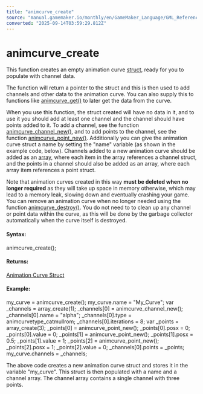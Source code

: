 ```yaml
---
title: "animcurve_create"
source: "manual.gamemaker.io/monthly/en/GameMaker_Language/GML_Reference/Asset_Management/Animation_Curves/animcurve_create.htm"
converted: "2025-09-14T03:59:29.812Z"
---
```


# animcurve\_create

This function creates an empty animation curve [struct](../../../GML_Overview/Structs.md), ready for you to populate with channel data.

The function will return a pointer to the struct and this is then used to add channels and other data to the animation curve. You can also supply this to functions like [animcurve\_get()](animcurve_get.md) to later get the data from the curve.

When you use this function, the struct created will have no data in it, and to use it you should add at least one channel and the channel should have points added to it. To add a channel, see the function [animcurve\_channel\_new()](animcurve_channel_new.md), and to add points to the channel, see the function [animcurve\_point\_new()](animcurve_point_new.md). Additionally you can give the animation curve struct a name by setting the "name" variable (as shown in the example code, below). Channels added to a new animation curve should be added as an [array](../../../GML_Overview/Arrays.md), where each item in the array references a channel struct, and the points in a channel should also be added as an array, where each array item references a point struct.

Note that animation curves created in this way **must be deleted when no longer required** as they will take up space in memory otherwise, which may lead to a memory leak, slowing down and eventually crashing your game. You can remove an animation curve when no longer needed using the function [animcurve\_destroy()](animcurve_destroy.md). You do not need to to clean up any channel or point data within the curve, as this will be done by the garbage collector automatically when the curve itself is destroyed.

#### Syntax:

animcurve\_create();

#### Returns:

[Animation Curve Struct](animcurve_get.md)

#### Example:

my\_curve = animcurve\_create();
my\_curve.name = "My\_Curve";
var \_channels = array\_create(1);
\_channels\[0\] = animcurve\_channel\_new();
\_channels\[0\].name = "alpha";
\_channels\[0\].type = animcurvetype\_catmullrom;
\_channels\[0\].iterations = 8;
var \_points = array\_create(3);
\_points\[0\] = animcurve\_point\_new();
\_points\[0\].posx = 0;
\_points\[0\].value = 0;
\_points\[1\] = animcurve\_point\_new();
\_points\[1\].posx = 0.5;
\_points\[1\].value = 1;
\_points\[2\] = animcurve\_point\_new();
\_points\[2\].posx = 1;
\_points\[2\].value = 0;
\_channels\[0\].points = \_points;
my\_curve.channels = \_channels;

The above code creates a new animation curve struct and stores it in the variable "my\_curve". This struct is then populated with a name and a channel array. The channel array contains a single channel with three points.